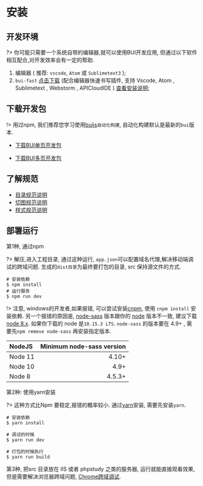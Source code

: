 # 安装

## 开发环境
?> 你可能只需要一个系统自带的编辑器,就可以使用BUI开发应用, 但通过以下软件相互配合,对开发效率会有一定的帮助.

1. 编辑器 ( 推荐: `vscode`, `Atom` 或 `Sublimetext3` );
2. `bui-fast` [点击下载](https://github.com/imouou/BUI-Fast-Snippets/releases) (配合编辑器快速书写插件, 支持 Vscode, Atom , Sublimetext , Webstorm , APICloudIDE ) [查看安装说明](tools/buifast.md);

## 下载开发包

!> 用过npm, 我们推荐您学习使用[buijs](tools/buijs.md)`自动化构建`, 自动化构建默认是最新的`bui`版本.

- [下载BUI单页开发包](http://www.easybui.com/downloads/source/bui/bui_router_dev_latest.zip)


- [下载BUI多页开发包](http://www.easybui.com/downloads/source/bui/bui_dev_latest.zip)

## 了解规范

- [目录规范说明](ui/standard.md)
- [切图规范说明](ui/cutimage.md)
- [样式规范说明](ui/style.md)

## 部署运行

第1种, 通过npm

?> 解压,进入工程目录, 通过这种运行, `app.json`可以配置域名代理,解决移动端调试的跨域问题. 生成的`dist目录`为最终要打包的目录, src 保持源文件的方式.

```
# 安装依赖
$ npm install
# 运行服务
$ npm run dev
```

!> 注意, windows的开发者,如果报错, 可以尝试安装[cnpm](https://npm.taobao.org/), 使用 `cnpm install` 安装依赖.
另一个报错的原因是, [node-sass](https://github.com/sass/node-sass) 版本跟你的 [node](https://nodejs.org/en/) 版本不一致, 建议下载[node 8.x](https://nodejs.org/dist/v8.15.1/). 如果你下载的 node 是`10.15.3 LTS`. `node-sass` 的版本要在 4.9+ , 需要先`npm remove node-sass` 再安装指定版本.

| **NodeJS**             | **Minimum node-sass version**    |
|:--------------------|---------------:|
| Node 11  |4.10+      |
| Node 10  |4.9+      |
| Node 8  |4.5.3+      |


第2种: 使用yarn安装

?> 这种方式比Npm 要稳定,报错的概率较小. 通过[yarn](https://yarnpkg.com/lang/zh-hans/docs/install/)安装, 需要先安装`yarn`.

```
# 安装依赖
$ yarn install

# 调试的时候
$ yarn run dev

# 打包的时候执行
$ yarn run build
```

第3种, 把src 目录放在 IIS 或者 phpstudy 之类的服务器, 运行就能直接观看效果, 但是需要解决浏览器跨域问题, [Chrome跨域调试](chapter1/debug.md).
